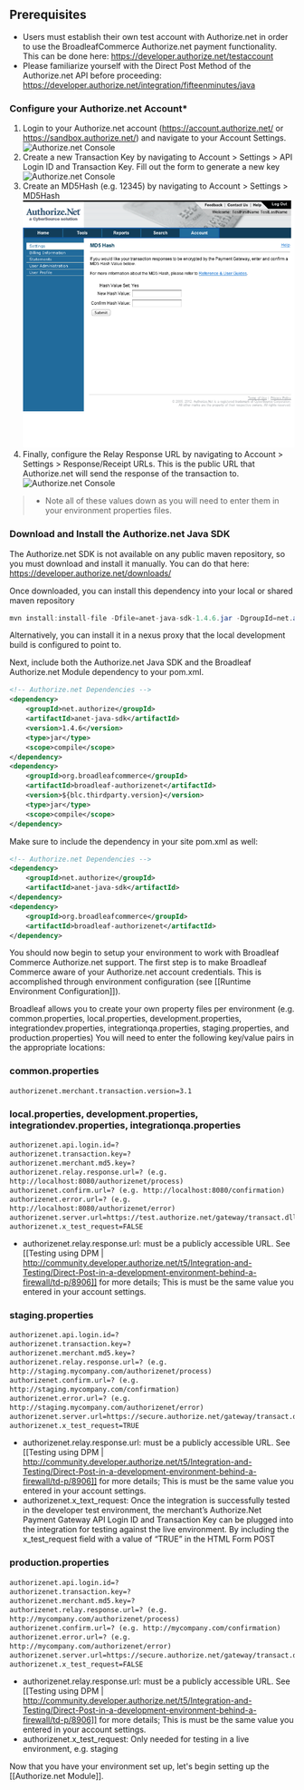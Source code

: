 ## Prerequisites

- Users must establish their own test account with Authorize.net in order to use the BroadleafCommerce Authorize.net payment functionality. This can be done here: https://developer.authorize.net/testaccount
- Please familiarize yourself with the Direct Post Method of the Authorize.net API before proceeding: https://developer.authorize.net/integration/fifteenminutes/java

### Configure your Authorize.net Account*
1. Login to your Authorize.net account (https://account.authorize.net/ or https://sandbox.authorize.net/) and navigate to your Account Settings.
![Authorize.net Console](images/payment-authorizenet-console-1.png)
2. Create a new Transaction Key by navigating to Account > Settings > API Login ID and Transaction Key. Fill out the form to generate a new key
![Authorize.net Console](images/payment-authorizenet-console-2.png)
3. Create an MD5Hash (e.g. 12345) by navigating to Account > Settings > MD5Hash
![Authorize.net Console](images/payment-authorizenet-console-3.png)
4. Finally, configure the Relay Response URL by navigating to Account > Settings > Response/Receipt URLs. This is the public URL that Authorize.net will send the response of the transaction to.
![Authorize.net Console](images/payment-authorizenet-console-4.png)

> * Note all of these values down as you will need to enter them in your environment properties files.

### Download and Install the Authorize.net Java SDK
The Authorize.net SDK is not available on any public maven repository, so you must download and install it manually.
You can do that here: https://developer.authorize.net/downloads/

Once downloaded, you can install this dependency into your local or shared maven repository
```java
mvn install:install-file -Dfile=anet-java-sdk-1.4.6.jar -DgroupId=net.authorize -DartifactId=anet-java-sdk -Dversion=1.4.6 -Dpackaging=jar
```
Alternatively, you can install it in a nexus proxy that the local development build is configured to point to.

Next, include both the Authorize.net Java SDK and the Broadleaf Authorize.net Module dependency to your pom.xml.

```xml
<!-- Authorize.net Dependencies -->
<dependency>
    <groupId>net.authorize</groupId>
    <artifactId>anet-java-sdk</artifactId>
    <version>1.4.6</version>
    <type>jar</type>
    <scope>compile</scope>
</dependency>
<dependency>
    <groupId>org.broadleafcommerce</groupId>
    <artifactId>broadleaf-authorizenet</artifactId>
    <version>${blc.thirdparty.version}</version>
    <type>jar</type>
    <scope>compile</scope>
</dependency>
```
Make sure to include the dependency in your site pom.xml as well:

```xml
<!-- Authorize.net Dependencies -->
<dependency>
    <groupId>net.authorize</groupId>
    <artifactId>anet-java-sdk</artifactId>
</dependency>
<dependency>
    <groupId>org.broadleafcommerce</groupId>
    <artifactId>broadleaf-authorizenet</artifactId>
</dependency>
```
You should now begin to setup your environment to work with Broadleaf Commerce Authorize.net support. 
The first step is to make Broadleaf Commerce aware of your Authorize.net account credentials. 
This is accomplished through environment configuration (see [[Runtime Environment Configuration]]).

Broadleaf allows you to create your own property files per environment (e.g. common.properties, local.properties, development.properties, integrationdev.properties, integrationqa.properties, staging.properties, and production.properties) 
You will need to enter the following key/value pairs in the appropriate locations:

### common.properties
    authorizenet.merchant.transaction.version=3.1

### local.properties, development.properties, integrationdev.properties, integrationqa.properties
    authorizenet.api.login.id=?
    authorizenet.transaction.key=?
    authorizenet.merchant.md5.key=?   
    authorizenet.relay.response.url=? (e.g. http://localhost:8080/authorizenet/process)
    authorizenet.confirm.url=? (e.g. http://localhost:8080/confirmation)
    authorizenet.error.url=? (e.g. http://localhost:8080/authorizenet/error)
    authorizenet.server.url=https://test.authorize.net/gateway/transact.dll
    authorizenet.x_test_request=FALSE

- authorizenet.relay.response.url: must be a publicly accessible URL. See [[Testing using DPM | http://community.developer.authorize.net/t5/Integration-and-Testing/Direct-Post-in-a-development-environment-behind-a-firewall/td-p/8906]] for more details; This is must be the same value you entered in your account settings.
    
### staging.properties
    authorizenet.api.login.id=?
    authorizenet.transaction.key=?
    authorizenet.merchant.md5.key=?    
    authorizenet.relay.response.url=? (e.g. http://staging.mycompany.com/authorizenet/process)
    authorizenet.confirm.url=? (e.g. http://staging.mycompany.com/confirmation)
    authorizenet.error.url=? (e.g. http://staging.mycompany.com/authorizenet/error)
    authorizenet.server.url=https://secure.authorize.net/gateway/transact.dll
    authorizenet.x_test_request=TRUE   

- authorizenet.relay.response.url: must be a publicly accessible URL. See [[Testing using DPM | http://community.developer.authorize.net/t5/Integration-and-Testing/Direct-Post-in-a-development-environment-behind-a-firewall/td-p/8906]] for more details; This is must be the same value you entered in your account settings.
- authorizenet.x_text_request: Once the integration is successfully tested in the developer test environment,
the merchant’s Authorize.Net Payment Gateway API Login ID and Transaction Key can be plugged into the integration for testing against the live environment.
By including the x_test_request field with a value of “TRUE” in the HTML Form POST <INPUT TYPE="HIDDEN" NAME="x_test_request" VALUE="TRUE">

### production.properties 
    authorizenet.api.login.id=?
    authorizenet.transaction.key=?
    authorizenet.merchant.md5.key=?
    authorizenet.relay.response.url=? (e.g. http://mycompany.com/authorizenet/process)
    authorizenet.confirm.url=? (e.g. http://mycompany.com/confirmation)
    authorizenet.error.url=? (e.g. http://mycompany.com/authorizenet/error)
    authorizenet.server.url=https://secure.authorize.net/gateway/transact.dll
    authorizenet.x_test_request=FALSE 

- authorizenet.relay.response.url: must be a publicly accessible URL. See [[Testing using DPM | http://community.developer.authorize.net/t5/Integration-and-Testing/Direct-Post-in-a-development-environment-behind-a-firewall/td-p/8906]] for more details; This is must be the same value you entered in your account settings.
- authorizenet.x_test_request: Only needed for testing in a live environment, e.g. staging


Now that you have your environment set up, let's begin setting up the [[Authorize.net Module]].